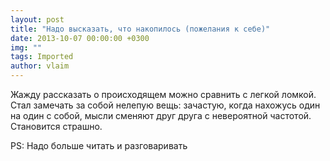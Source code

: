 ```yaml
---
layout: post
title: "Надо высказать, что накопилось (пожелания к себе)"
date: 2013-10-07 00:00:00 +0300
img: ""
tags: Imported
author: vlaim
---
```


Жажду рассказать о происходящем можно сравнить с легкой ломкой. Стал замечать за собой нелепую вещь: зачастую, когда нахожусь один на один с собой, мысли сменяют друг друга с невероятной частотой. Становится страшно. 

PS: Надо больше читать и разговаривать